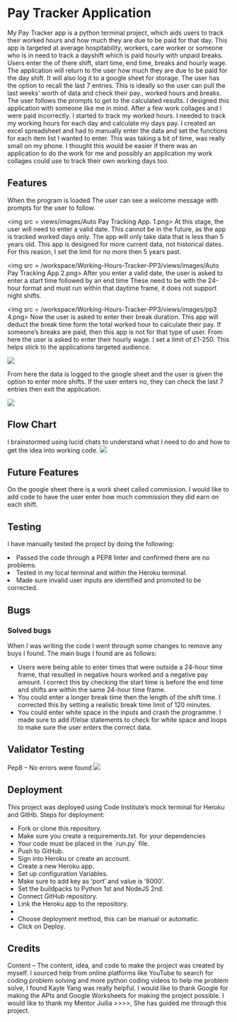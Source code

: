<h1>Pay Tracker Application</h1>
<p>
My Pay Tracker app is a python terminal project, which aids users to track their worked hours and how much they are due to be paid for that day. This app is targeted at average hospitability, workers, care worker or someone who is in need to track a dayshift which is paid hourly with unpaid breaks. 
Users enter the of there shift, start time, end time, breaks and hourly wage. The application will return to the user how much they are due to be paid for the day shift. It will also log it to a google sheet for storage. The user has the option to recall the last 7 entries. This is ideally so the user can pull the last weeks’ worth of data and check their pay., worked hours and breaks.
The user follows the prompts to get to the calculated results. 
I designed this application with someone like me in mind. After a few work collages and I were paid incorrectly. I started to track my worked hours.
I needed to track my working hours for each day and calculate my days pay. I created an excel spreadsheet and had to manually enter the data and set the functions for each item list I wanted to enter. This was taking a bit of time, was really small on my phone. I thought this would be easier if there was an application to do the work for me and possibly an application my work collages could use to track their own working days too.
</p>

<h2>Features</h2>

<p>
When the program is loaded
The user can see a welcome message with prompts for the user to follow.

<img src = views/images/Auto Pay Tracking App. 1.png>
At this stage, the user will need to enter a valid date. This cannot be in the future, as the app is tracked worked days only. The app will only take data that is less than 5 years old. This app is designed for more current data, not historical dates. For this reason, I set the limit for no more then 5 years past. 

<img src = /workspace/Working-Hours-Tracker-PP3/views/images/Auto Pay Tracking App 2.png>
After you enter a valid date, the user is asked to enter a start time followed by an end time These need to be with the 24-hour format and must run within that daytime frame, it does not support night shifts. 

<img src = /workspace/Working-Hours-Tracker-PP3/views/images/pp3 4.png>
Now the user is asked to enter their break duration. This app will deduct the break time form the total worked hour to calculate their pay. If someone’s breaks are paid, then this app is not for that type of user.
From here the user is asked to enter their hourly wage. I set a limit of £1-250. This helps stick to the applications targeted audience.

<img src = /workspace/Working-Hours-Tracker-PP3/views/images/pp7.png>

From here the data is logged to the google sheet and the user is given the option to enter more shifts. If the user enters no, they can check the last 7 entries then exit the application.

<img src = /workspace/Working-Hours-Tracker-PP3/views/images/pp3 final.png>
</p>
<h2>Flow Chart</h2>

<p>
I brainstormed using lucid chats to understand what I need to do and how to get the idea into working code. 
<img src = /workspace/Working-Hours-Tracker-PP3/views/images/flow.png>
</p>

<h2>Future Features</h2>
<p>
On the google sheet there is a work sheet called commission. I would like to add code to have the user enter how much commission they did earn on each shift.
</p>

<h2>Testing</h2>
<p>
I have manually tested the project by doing the following:
<ul></ul>
	<li>Passed the code through a PEP8 linter and confirmed there are no problems.</li>
	<li>Tested in my local terminal and within the Heroku terminal.</li>
	<li>Made sure invalid user inputs are identified and promoted to be corrected.</li>
    </ul>
</p>
<h2>Bugs</h2>

<h3>Solved bugs</h3>
When I was writing the code I went through some changes to remove any buys I found. The main bugs I found are as follows:
<ul>
<li>Users were being able to enter times that were outside a 24-hour time frame, that resulted in negative hours worked and a negative pay amount. I correct this by checking the start time is before the end time and shifts are within the same 24-hour time frame.</li>
<li>You could enter a longer break time then the length of the shift time. I corrected this by setting a realistic break time limit of 120 minutes.</li>
<li>You could enter white space in the inputs and crash the programme. I made sure to add if/else statements to check for white space and loops to make sure the user enters the correct data.</li>
</ul>

<h2>Validator Testing</h2>
<p>
Pep8 – No errors were found 
<img src = /workspace/Working-Hours-Tracker-PP3/views/images/Python PEP8 check.png>
</p>


<h2>Deployment</h2>
This project was deployed using Code Institute’s mock terminal for Heroku and GitHb.
Steps for deployment:
<ul>
<li>Fork or clone this repository.</li>
<li>Make sure you create a requirements.txt. for your dependencies</li>
<li>Your code must be placed in the `run.py` file.</li>
<li>Push to GitHub.</li>
<li>Sign into Heroku or create an account.</li>
<li>Create a new Heroku app.</li>
<li>Set up configuration Variables.</li>
<li>Make sure to add key as ‘port’ and value is ‘8000’.</li>
<li>Set the buildpacks to Python 1st and NodeJS 2nd.</li>
<li>Connect GitHub repository.</li>
<li>Link the Heroku app to the repository.<li>
<li>Choose deployment method, this can be manual or automatic.</li>
<li>Click on Deploy.</li>
</ul>

<h2>Credits</h2>
<p>
Content – The content, idea, and code to make the project was created by myself. I sourced help from online platforms like YouTube to search for coding problem solving and more python coding videos to help me problem solve, I found Kayle Yang was really helpful.
I would like to thank Google for making the APIs and Google Worksheets for making the project possible. I would like to thank my Mentor Juilia >>>>, She has guided me through this project.
</p>
